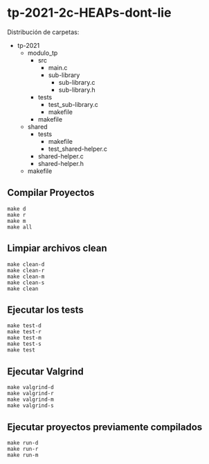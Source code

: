 # tp-2021-2c-HEAPs-dont-lie

Distribución de carpetas:
- tp-2021
	- modulo_tp
		- src
			- main.c
			- sub-library
				- sub-library.c
				- sub-library.h
		- tests
			- test_sub-library.c
			- makefile
		- makefile
	- shared
		- tests
			- makefile
			- test_shared-helper.c
		- shared-helper.c
		- shared-helper.h
	- makefile

## Compilar Proyectos
```shell
make d
make r
make m
make all
```

## Limpiar archivos clean
```shell
make clean-d
make clean-r
make clean-m
make clean-s
make clean
```

## Ejecutar los tests
```shell
make test-d
make test-r
make test-m
make test-s
make test
```

## Ejecutar Valgrind
```shell
make valgrind-d
make valgrind-r
make valgrind-m
make valgrind-s
```

## Ejecutar proyectos previamente compilados
```shell
make run-d
make run-r
make run-m
```
